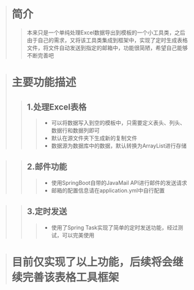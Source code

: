 > # **简介**
>> 本来只是一个单纯处理Excel数据导出到模板的一个小工具类，之后由于自己的需求，又将该工具类集成到框架中，实现了定时生成表格文件，将文件自动发送到指定的邮箱中，功能很简陋，希望自己能够不断完善吧

> # **主要功能描述**
 >> ## 1.处理Excel表格
>>>- 可以将数据写入到空的模板中，只需要定义表头、列头、数据行和数据列即可
>>>- 默认在源文件夹下生成新的复制文件
>>>- 数据源为数据库中的数据，默认转换为ArrayList进行存储

>> ## 2.邮件功能
>>> - 使用SpringBoot自带的JavaMail API进行邮件的发送请求
>>> - 邮箱的配置信息请在application.yml中自行配置

>>## 3.定时发送
>>> - 使用了Spring Task实现了简单的定时发送功能，经过测试，可以完美使用

> # 目前仅实现了以上功能，后续将会继续完善该表格工具框架
